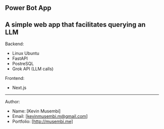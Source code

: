 Power Bot App
-----------------------------------------------------------------------------------------------------------------------
A simple web app that facilitates querying an LLM
-----------------------------------------------------------------------------------------------------------------------
Backend:
- Linux Ubuntu
- FastAPI
- PostreSQL
- Grok API (LLM calls)

Frontend:
- Next.js
-----------------------------------------------------------------------------------------------------------------------
Author:
- Name:  [Kevin Musembi]
- Email: [kevinmusembi.m@gmail.com]
- Portfolio: [http://musembi.me]
